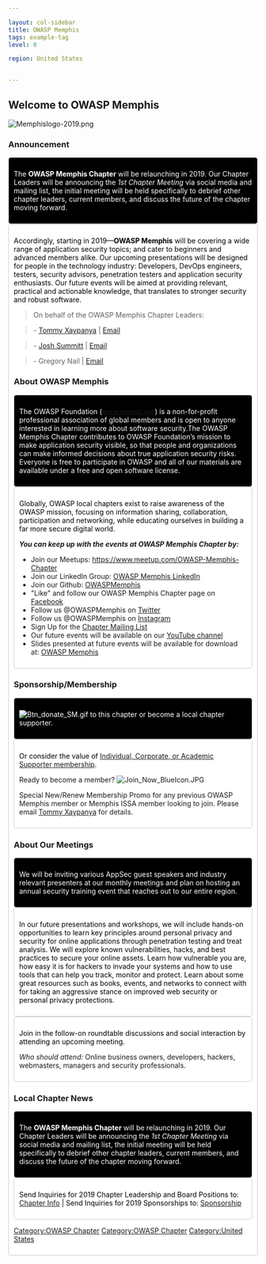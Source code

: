 ```yaml
---

layout: col-sidebar
title: OWASP Memphis
tags: example-tag
level: 0

region: United States


---
```

## Welcome to **OWASP Memphis**


![Memphislogo-2019.png](Memphislogo-2019.png "Memphislogo-2019.png")

### Announcement

<div style="border-radius: 5px; border-style:solid; border-width:1px; border-color:#CCCCCC; background-color:#000000; padding:10px;">

<span style="color:#FFFFFF"> The **OWASP Memphis Chapter** will be
relaunching in 2019. Our Chapter Leaders will be announcing the *1st
Chapter Meeting* via social media and mailing list, the initial meeting
will be held specifically to debrief other chapter leaders, current
members, and discuss the future of the chapter moving forward.</span>

</div>

<div style="border-radius: 5px; border-style:solid; border-width:1px; border-color:#CCCCCC; background-color:#FFFFFF; padding:10px;">

<span style="color:#000000"> Accordingly, starting in 2019—**OWASP
Memphis** will be covering a wide range of application security topics;
and cater to beginners and advanced members alike. Our upcoming
presentations will be designed for people in the technology industry:
Developers, DevOps engineers, testers, security advisors, penetration
testers and application security enthusiasts. Our future events will be
aimed at providing relevant, practical and actionable knowledge, that
translates to stronger security and robust software.

> On behalf of the OWASP Memphis Chapter Leaders:

> \- [Tommy Xaypanya](User:Tommy_Xaypanya "wikilink") |
> [Email](Mailto:Tommy.Xaypanya@owasp.org)

> \- [Josh Summitt](User:Josh_Summitt "wikilink") |
> [Email](Mailto:Josh.Summitt@owasp.org)

> \- Gregory Nail | [Email](Mailto:Greg.Nail@owasp.org)

### About OWASP Memphis

<div style="border-radius: 5px; border-style:solid; border-width:1px; border-color:#CCCCCC; background-color:#000000; padding:10px;">

<span style="color:#FFFFFF"> The OWASP Foundation (www.owasp.org) is a
non-for-profit professional association of global members and is open to
anyone interested in learning more about software security.The OWASP
Memphis Chapter contributes to OWASP Foundation’s mission to make
application security visible, so that people and organizations can make
informed decisions about true application security risks. Everyone is
free to participate in OWASP and all of our materials are available
under a free and open software license.</span>

</div>

<div style="border-radius: 5px; border-style:solid; border-width:1px; border-color:#CCCCCC; background-color:#FFFFFF; padding:10px;">

<span style="color:#000000"> Globally, OWASP local chapters exist to
raise awareness of the OWASP mission, focusing on information sharing,
collaboration, participation and networking, while educating ourselves
in building a far more secure digital world.

***You can keep up with the events at OWASP Memphis Chapter by:***

  - Join our Meetups: <https://www.meetup.com/OWASP-Memphis-Chapter>
  - Join our LinkedIn Group: [OWASP Memphis
    LinkedIn](https://www.linkedin.com/groups/3127943/)
  - Join our Github: [OWASPMemphis](http://github.com/OWASPMemphis)
  - "Like" and follow our OWASP Memphis Chapter page on
    [Facebook](http://facebook.com/OWASP-Memphis-115731311834721/)
  - Follow us @OWASPMemphis on
    [Twitter](https://twitter.com/owaspmemphis)
  - Follow us @OWASPMemphis on
    [Instagram](https://www.instagram.com/owasp_memphis/)
  - Sign Up for the [Chapter Mailing
    List](https://lists.owasp.org/mailman/listinfo/owasp-memphis/Memphis)
  - Our future events will be available on our [YouTube
    channel](https://www.youtube.com/channel/UCSCAE3CKAaoCZChIj5_xLjA)
  - Slides presented at future events will be available for download at:
    [OWASP Memphis](https://www.owasp.org/index.php/Memphis)

</span>

</div>

### Sponsorship/Membership

<div style="border-radius: 5px; border-style:solid; border-width:1px; border-color:#CCCCCC; background-color:#000000; padding:10px;">

<span style="color:#FFFFFF"> ![Btn_donate_SM.gif](Btn_donate_SM.gif
"Btn_donate_SM.gif") to this chapter or become a local chapter
supporter.</span>

</div>

<div style="border-radius: 5px; border-style:solid; border-width:1px; border-color:#CCCCCC; background-color:#FFFFFF; padding:10px;">

<span style="color:#000000"> Or consider the value of [Individual,
Corporate, or Academic Supporter membership](Membership "wikilink").

Ready to become a member?
![Join_Now_BlueIcon.JPG](Join_Now_BlueIcon.JPG
"Join_Now_BlueIcon.JPG")

Special New/Renew Membership Promo for any previous OWASP Memphis member
or Memphis ISSA member looking to join.
Please email [Tommy Xaypanya](User:Tommy_Xaypanya "wikilink") for
details.

</span>

</div>

### About Our Meetings

<div style="border-radius: 5px; border-style:solid; border-width:1px; border-color:#CCCCCC; background-color:#000000; padding:10px;">

<span style="color:#FFFFFF"> We will be inviting various AppSec guest
speakers and industry relevant presenters at our monthly meetings and
plan on hosting an annual security training event that reaches out to
our entire region.</span>

</div>

<div style="border-radius: 5px; border-style:solid; border-width:1px; border-color:#CCCCCC; background-color:#FFFFFF; padding:10px;">

<span style="color:#000000"> In our future presentations and workshops,
we will include hands-on opportunities to learn key principles around
personal privacy and security for online applications through
penetration testing and treat analysis. We will explore known
vulnerabilities, hacks, and best practices to secure your online assets.
Learn how vulnerable you are, how easy it is for hackers to invade your
systems and how to use tools that can help you track, monitor and
protect. Learn about some great resources such as books, events, and
networks to connect with for taking an aggressive stance on improved web
security or personal privacy protections.</span>

</div>

<div style="border-radius: 5px; border-style:solid; border-width:1px; border-color:#CCCCCC; background-color:#FFFFFF; padding:10px;">

<span style="color:#000000"> Join in the follow-on roundtable
discussions and social interaction by attending an upcoming meeting.

*Who should attend:* Online business owners, developers, hackers,
webmasters, managers and security professionals.</span>

</div>

### Local Chapter News

<div style="border-radius: 5px; border-style:solid; border-width:1px; border-color:#CCCCCC; background-color:#000000; padding:10px;">

<span style="color:#FFFFFF"> The **OWASP Memphis Chapter** will be
relaunching in 2019. Our Chapter Leaders will be announcing the *1st
Chapter Meeting* via social media and mailing list, the initial meeting
will be held specifically to debrief other chapter leaders, current
members, and discuss the future of the chapter moving forward.</span>

</div>

<div style="border-radius: 5px; border-style:solid; border-width:1px; border-color:#CCCCCC; background-color:#FFFFFF; padding:10px;">

<span style="color:#000000"> Send Inquiries for 2019 Chapter Leadership
and Board Positions to: [Chapter Info](mailto:info@owaspmemphis.org) |
Send Inquiries for 2019 Sponsorships to:
[Sponsorship](mailto:sponsorships@owaspmemphis.org)</span>

</div>

[Category:OWASP Chapter](Category:OWASP_Chapter "wikilink")
[Category:OWASP Chapter](Category:OWASP_Chapter "wikilink")
[Category:United States](Category:United_States "wikilink")
